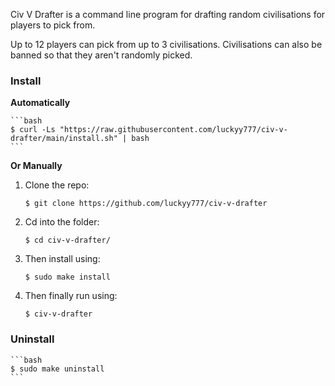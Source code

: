 Civ V Drafter is a command line program for drafting random civilisations for players to pick from.

Up to 12 players can pick from up to 3 civilisations. Civilisations can also be banned so that they aren't randomly picked.

<h3>Install</h3>

**Automatically**

    ```bash
    $ curl -Ls "https://raw.githubusercontent.com/luckyy777/civ-v-drafter/main/install.sh" | bash
    ```

**Or Manually**

1. Clone the repo:

    ```
    $ git clone https://github.com/luckyy777/civ-v-drafter
    ```

2. Cd into the folder:

    ```
    $ cd civ-v-drafter/
    ```

3. Then install using:

    ```
    $ sudo make install
    ```
  
4. Then finally run using:

    ```
    $ civ-v-drafter
    ```

<h3>Uninstall</h3>
    
    ```bash
    $ sudo make uninstall
    ```
